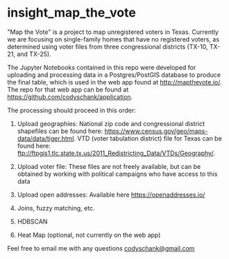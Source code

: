 # insight_map_the_vote

"Map the Vote" is a project to map unregistered voters in Texas. Currently we are focusing on single-family homes that have no registered voters, as determined using voter files from three congressional districts (TX-10, TX-21, and TX-25).

The Jupyter Notebooks contained in this repo were developed for uploading and processing data in a Postgres/PostGIS database to produce the final table, which is used in the web app found at http://mapthevote.io/. The repo for that web app can be found at https://github.com/codyschank/application.

The processing should proceed in this order:

1) Upload geographies: National zip code and congressional district shapefiles can be found here: https://www.census.gov/geo/maps-data/data/tiger.html. VTD (voter tabulation district) file for Texas can be found here: ftp://ftpgis1.tlc.state.tx.us/2011_Redistricting_Data/VTDs/Geography/.

2) Upload voter file: These files are not freely available, but can be obtained by working with political campaigns who have access to this data

3) Upload open addresses: Available here https://openaddresses.io/

4) Joins, fuzzy matching, etc.

5) HDBSCAN

6) Heat Map (optional, not currently on the web app)


Feel free to email me with any questions codyschank@gmail.com
